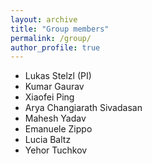 ```yaml
---
layout: archive
title: "Group members"
permalink: /group/
author_profile: true
---
```


- Lukas Stelzl (PI) 
- Kumar Gaurav 
- Xiaofei Ping
- Arya Changiarath Sivadasan
- Mahesh Yadav
- Emanuele Zippo
- Lucia Baltz
- Yehor Tuchkov